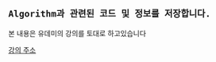 ## `Algorithm과 관련된 코드 및 정보를 저장합니다.`

본 내용은 유데미의 강의를 토대로 하고있습니다

[강의 주소](https://www.udemy.com/course/best-javascript-data-structures/)
